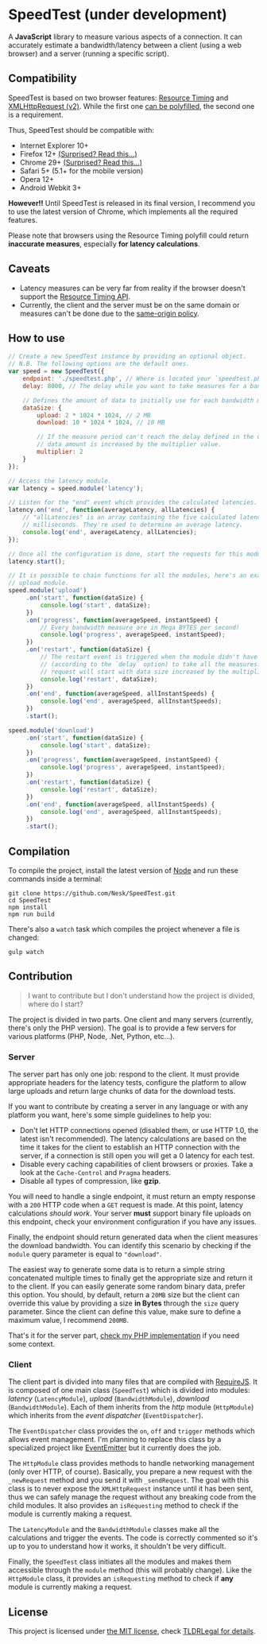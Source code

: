 # SpeedTest (under development)

A __JavaScript__ library to measure various aspects of a connection. It can accurately estimate a bandwidth/latency between a client (using a web browser) and a server (running a specific script).

## Compatibility

SpeedTest is based on two browser features: [Resource Timing](http://caniuse.com/#feat=resource-timing) and [XMLHttpRequest (v2)](http://caniuse.com/#feat=xhr2). While the first one [can be polyfilled](client/timing.js), the second one is a requirement.

Thus, SpeedTest should be compatible with:

* Internet Explorer 10+
* Firefox 12+ [(Surprised? Read this…)](https://github.com/Fyrd/caniuse/blob/master/features-json/xhr2.json#L22)
* Chrome 29+ [(Surprised? Read this…)](https://github.com/Fyrd/caniuse/blob/master/features-json/xhr2.json#L22)
* Safari 5+ (5.1+ for the mobile version)
* Opera 12+
* Android Webkit 3+

__However!!__ Until SpeedTest is released in its final version, I recommend you to use the latest version of Chrome, which implements all the required features.

Please note that browsers using the Resource Timing polyfill could return __inaccurate measures__, especially __for latency calculations__.

## Caveats

* Latency measures can be very far from reality if the browser doesn't support the [Resource Timing API](http://caniuse.com/#feat=resource-timing).
* Currently, the client and the server must be on the same domain or measures can't be done due to the [same-origin policy](http://en.wikipedia.org/wiki/Same-origin_policy).

## How to use

```javascript
// Create a new SpeedTest instance by providing an optional object.
// N.B. The following options are the default ones.
var speed = new SpeedTest({
    endpoint: './speedtest.php', // Where is located your `speedtest.php` file.
    delay: 8000, // The delay while you want to take measures for a bandwidth measure.

    // Defines the amount of data to initially use for each bandwidth module.
    dataSize: {
        upload: 2 * 1024 * 1024, // 2 MB
        download: 10 * 1024 * 1024, // 10 MB

        // If the measure period can't reach the delay defined in the options, the
        // data amount is increased by the multiplier value.
        multiplier: 2
    }
});

// Access the latency module.
var latency = speed.module('latency');

// Listen for the "end" event which provides the calculated latencies.
latency.on('end', function(averageLatency, allLatencies) {
    // "allLatencies" is an array containing the five calculated latencies in
    // milliseconds. They're used to determine an average latency.
    console.log('end', averageLatency, allLatencies);
});

// Once all the configuration is done, start the requests for this module.
latency.start();

// It is possible to chain functions for all the modules, here's an example with the
// upload module.
speed.module('upload')
     .on('start', function(dataSize) {
         console.log('start', dataSize);
     })
     .on('progress', function(averageSpeed, instantSpeed) {
         // Every bandwidth measure are in Mega BYTES per second!
         console.log('progress', averageSpeed, instantSpeed);
     })
     .on('restart', function(dataSize) {
         // The restart event is triggered when the module didn't have time
         // (according to the `delay` option) to take all the measures. A new
         // request will start with data size increased by the multiplier value.
         console.log('restart', dataSize);
     })
     .on('end', function(averageSpeed, allInstantSpeeds) {
         console.log('end', averageSpeed, allInstantSpeeds);
     })
     .start();

speed.module('download')
     .on('start', function(dataSize) {
         console.log('start', dataSize);
     })
     .on('progress', function(averageSpeed, instantSpeed) {
         console.log('progress', averageSpeed, instantSpeed);
     })
     .on('restart', function(dataSize) {
         console.log('restart', dataSize);
     })
     .on('end', function(averageSpeed, allInstantSpeeds) {
         console.log('end', averageSpeed, allInstantSpeeds);
     })
     .start();
```

## Compilation

To compile the project, install the latest version of [Node](http://nodejs.org/) and run these commands inside a terminal:

```
git clone https://github.com/Nesk/SpeedTest.git
cd SpeedTest
npm install
npm run build
```

There's also a `watch` task which compiles the project whenever a file is changed:

    gulp watch

## Contribution

> I want to contribute but I don't understand how the project is divided, where do I start?

The project is divided in two parts. One client and many servers (currently, there's only the PHP version). The goal is to provide a few servers for various platforms (PHP, Node, .Net, Python, etc...).

### Server

The server part has only one job: respond to the client. It must provide appropriate headers for the latency tests, configure the platform to allow large uploads and return large chunks of data for the download tests.

If you want to contribute by creating a server in any language or with any platform you want, here's some simple guidelines to help you:

* Don't let HTTP connections opened (disabled them, or use HTTP 1.0, the latest isn't recommended). The latency calculations are based on the time it takes for the client to establish an HTTP connection with the server, if a connection is still open you will get a 0 latency for each test.
* Disable every caching capabilities of client browsers or proxies. Take a look at the `Cache-Control` and `Pragma` headers.
* Disable all types of compression, like __gzip__.

You will need to handle a single endpoint, it must return an empty response with a `200` HTTP code when a `GET` request is made. At this point, latency calculations _should work_. Your server __must__ support binary file uploads on this endpoint, check your environment configuration if you have any issues.

Finally, the endpoint should return generated data when the client measures the download bandwidth. You can identify this scenario by checking if the `module` query parameter is equal to `"download"`.

The easiest way to generate some data is to return a simple string concatenated multiple times to finally get the appropriate size and return it to the client. If you can easily generate some random binary data, prefer this option. You should, by default, return a `20MB` size but the client can override this value by providing a size __in Bytes__ through the `size` query parameter. Since the client can define this value, make sure to define a maximum value, I recommend `200MB`.

That's it for the server part, [check my PHP implementation](server/server.php) if you need some context.

### Client

The client part is divided into many files that are compiled with [RequireJS](http://requirejs.org/). It is composed of one main class (`SpeedTest`) which is divided into modules: _latency_ (`LatencyModule`), _upload_ (`BandwidthModule`), _download_ (`BandwidthModule`). Each of them inherits from the _http_ module (`HttpModule`) which inherits from the _event dispatcher_ (`EventDispatcher`).

The `EventDispatcher` class provides the `on`, `off` and `trigger` methods which allows event management. I'm planning to replace this class by a specialized project like [EventEmitter](https://github.com/Wolfy87/EventEmitter) but it currently does the job.

The `HttpModule` class provides methods to handle networking management (only over HTTP, of course). Basically, you prepare a new request with the `_newRequest` method and you send it with `_sendRequest`. The goal with this class is to never expose the `XMLHttpRequest` instance until it has been sent, thus we can safely manage the request without any breaking code from the child modules. It also provides an `isRequesting` method to check if the module is currently making a request.

The `LatencyModule` and the `BandwidthModule` classes make all the calculations and trigger the events. The code is correctly commented so it's up to you to understand how it works, it shouldn't be very difficult.

Finally, the `SpeedTest` class initiates all the modules and makes them accessible through the `module` method (this will probably change). Like the `HttpModule` class, it provides an `isRequesting` method to check if __any__ module is currently making a request.

## License

This project is licensed under [the MIT license](LICENSE), check [TLDRLegal for details](https://tldrlegal.com/license/mit-license).
